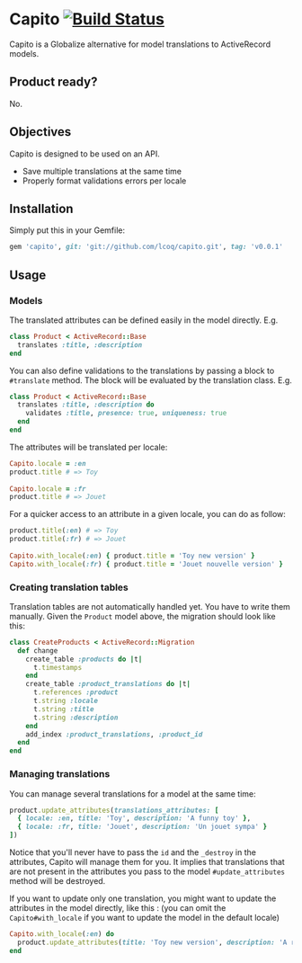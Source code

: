 # Capito [![Build Status](https://travis-ci.org/lcoq/capito.png?branch=master)](https://travis-ci.org/lcoq/capito)

Capito is a Globalize alternative for model translations to ActiveRecord models.

## Product ready?

No.

## Objectives

Capito is designed to be used on an API.

* Save multiple translations at the same time
* Properly format validations errors per locale

## Installation

Simply put this in your Gemfile:

```ruby
gem 'capito', git: 'git://github.com/lcoq/capito.git', tag: 'v0.0.1'
```

## Usage

### Models

The translated attributes can be defined easily in the model directly. E.g.

```ruby
class Product < ActiveRecord::Base
  translates :title, :description
end
```

You can also define validations to the translations by passing a block to `#translate` method. 
The block will be evaluated by the translation class. E.g.

```ruby
class Product < ActiveRecord::Base
  translates :title, :description do
    validates :title, presence: true, uniqueness: true
  end
end
```

The attributes will be translated per locale:

```ruby
Capito.locale = :en
product.title # => Toy
 
Capito.locale = :fr
product.title # => Jouet
```

For a quicker access to an attribute in a given locale, you can do as follow:

```ruby
product.title(:en) # => Toy
product.title(:fr) # => Jouet
 
Capito.with_locale(:en) { product.title = 'Toy new version' }
Capito.with_locale(:fr) { product.title = 'Jouet nouvelle version' }
```


### Creating translation tables

Translation tables are not automatically handled yet. You have to write them manually. Given the `Product` model above, the migration should look like this:

```ruby
class CreateProducts < ActiveRecord::Migration
  def change
    create_table :products do |t|
      t.timestamps
    end
    create_table :product_translations do |t|
      t.references :product
      t.string :locale
      t.string :title
      t.string :description
    end
    add_index :product_translations, :product_id
  end
end
```

### Managing translations

You can manage several translations for a model at the same time:

```ruby
product.update_attributes(translations_attributes: [ 
  { locale: :en, title: 'Toy', description: 'A funny toy' }, 
  { locale: :fr, title: 'Jouet', description: 'Un jouet sympa' }
])
```

Notice that you'll never have to pass the `id` and the `_destroy` in the attributes, Capito will manage them for you.
It implies that translations that are not present in the attributes you pass to the model `#update_attributes` method will be destroyed.

If you want to update only one translation, you might want to update the attributes in the model directly, like this :
(you can omit the `Capito#with_locale` if you want to update the model in the default locale)

```ruby
Capito.with_locale(:en) do
  product.update_attributes(title: 'Toy new version', description: 'A really funny toy')
end
```
